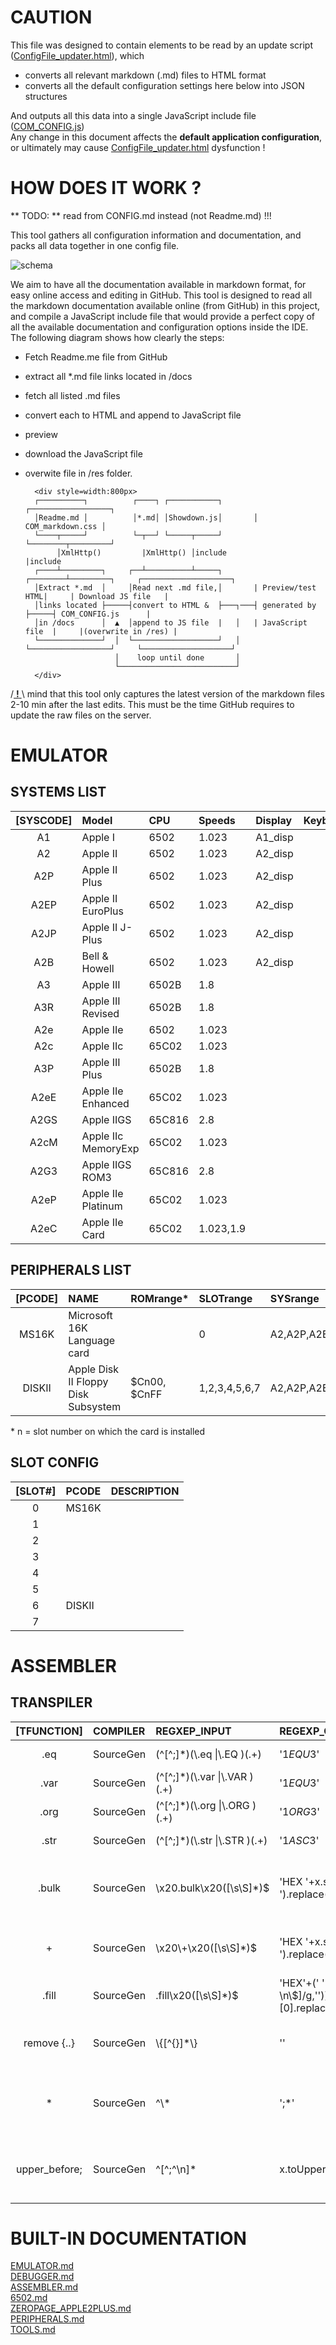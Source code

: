 # CAUTION

This file was designed to contain elements to be read by an update script ([ConfigFile_updater.html](https://retroapplejs.github.io//tools/ConfigFile_updater.html)), which  
* converts all relevant markdown (.md) files to HTML format  
* converts all the default configuration settings here below into JSON structures  

And outputs all this data into a single JavaScript include file ([COM_CONFIG.js](../res/COM_CONFIG.js))  
Any change in this document affects the **default application configuration**, or ultimately may cause [ConfigFile_updater.html](../tools/ConfigFile_updater.html) dysfunction !

# HOW DOES IT WORK ?

** TODO: ** read from CONFIG.md instead (not Readme.md) !!! 

This tool gathers all configuration information and documentation, and packs all data together in one config file.

![schema](https://www.plantuml.com/plantuml/png/fPDHJy8m4CVVzodkoK0Q8FXe3077G1-GH5wDfAv3fbsxi0urdj_To1XpSYMhtilQIt-z__zw6sQ6RqoUI4_4XdCFdABNgGLhW6VlAYpNE8tDTVvus9x0MUSe1WoAQ81VK5Ss5uzKxYuOZMT1Dn4G1i44NN5W_weEoAM4lrV7bSwLW5ZjjkvuvTuTPwpmll_ItlT7oluGToAYPojPJHOwakCeUp4wFIBNngGP81QB4v8VICcjVhiet3hl35IxOSS8uG0_sPRK8PUmYLBTjimvRFUVxTQpZp_Lw4EEiT_FX10h4RrrroQH5kqOzaTNzD-9j0XME-9hjOgV9h6CbXOQlqSVFiHdcHRwLKdD1THwRwFz-MpfpsydDzFkSuQNbGw4F1NSH9kTFGjDF0_fYUmvxRlgsdZkBohbpGC1pg3mj72dxskgUjumKY9Fv1S0)

We aim to have all the documentation available in markdown format, for easy online access and editing in GitHub.  This tool is designed to read all the markdown documentation available online (from GitHub) in this project, and compile a JavaScript include file that would provide a perfect copy of all the available documentation and configuration options inside the IDE.  The following diagram shows how clearly the steps:

* Fetch Readme.me file from GitHub
* extract all \*.md file links located in /docs
* fetch all listed .md files
* convert each to HTML and append to JavaScript file
* preview
* download the JavaScript file
* overwite file in /res folder.


        <div style=width:800px>
        ┌──────────┐          ┌────┐ ┌───────────┐       ┌──────────────────┐
        │Readme.md │          │*.md│ │Showdown.js│       │ COM_markdown.css │
        └────┬─────┘          └─┬──┘ └─────┬─────┘       └────────┬─────────┘
             │XmlHttp()         |XmlHttp() │include               |include
        ┌────┴─────────┐     ┌──┴──────────┴─────┐       ┌────────┴─────────┐     ┌────────────────────┐
        │Extract *.md  │     │Read next .md file,│       | Preview/test HTML|     | Download JS file   |
        │links located ├─────┤convert to HTML &  ├───┐───┤ generated by     ├─────┤ COM_CONFIG.js      |
        │in /docs      │  ▲  │append to JS file  |   │   | JavaScript file  |     |(overwrite in /res) |
        └──────────────┘  │  └───────────────────┘   │   └──────────────────┘     └────────────────────┘
                          │    loop until done       │
                          └──────────────────────────┘
        </div>

/<ins> **!** </ins>\ mind that this tool only captures the latest version of the markdown files 2-10 min after the last edits.  This must be the time GitHub requires to update the raw files on the server.

# EMULATOR

## SYSTEMS LIST

|[SYSCODE]| Model              | CPU        | Speeds    | Display  | Keyboard |
| :---:   | :----------------- | :--------- | :-------- | :------- | :------- |
| A1      | Apple I            | 6502       | 1.023     | A1_disp  |          |
| A2      | Apple II           | 6502       | 1.023     | A2_disp  |          |
| A2P     | Apple II Plus      | 6502       | 1.023     | A2_disp  |          |
| A2EP    | Apple II EuroPlus  | 6502       | 1.023     | A2_disp  |          |
| A2JP    | Apple II J-Plus    | 6502       | 1.023     | A2_disp  |          |
| A2B     | Bell & Howell      | 6502       | 1.023     | A2_disp  |          |
| A3      | Apple III          | 6502B      | 1.8       |          |          |
| A3R     | Apple III Revised  | 6502B      | 1.8       |          |          |
| A2e     | Apple IIe          | 6502       | 1.023     |          |          |
| A2c     | Apple IIc          | 65C02      | 1.023     |          |          |
| A3P     | Apple III Plus     | 6502B      | 1.8       |          |          |
| A2eE    | Apple IIe Enhanced | 65C02      | 1.023     |          |          |
| A2GS    | Apple IIGS         | 65C816     | 2.8       |          |          |
| A2cM    | Apple IIc MemoryExp| 65C02      | 1.023     |          |          |
| A2G3    | Apple IIGS ROM3    | 65C816     | 2.8       |          |          |
| A2eP    | Apple IIe Platinum | 65C02      | 1.023     |          |          |
| A2eC    | Apple IIe Card     | 65C02      | 1.023,1.9 |          |          |


## PERIPHERALS LIST

|[PCODE]| NAME                                   | ROMrange\*      | SLOTrange    | SYSrange    | Manuals       |
| :-----: | :----------------------------------- | :-------------- | :------------|:----------- |:------------- |
| MS16K   | Microsoft 16K Language card          |                 | 0            | A2,A2P,A2E  |               | 
| DISKII  | Apple Disk II Floppy Disk Subsystem  |     $Cn00, $CnFF| 1,2,3,4,5,6,7| A2,A2P,A2E  | [user_manual](https://mirrors.apple2.org.za/Apple%20II%20Documentation%20Project/Peripherals/Disk%20Drives/Apple%20Disk%20II/Manuals/Apple%20Disk%20II%20Floppy%20Disk%20Subsystem%20-%20Installation%20and%20Operating%20Manual.pdf),[technical_manual](https://www.bigmessowires.com/2021/11/12/the-amazing-disk-ii-controller-card/) |


\* n = slot number on which the card is installed

## SLOT CONFIG

|[SLOT#] | PCODE      | DESCRIPTION       |
| :----: | :--------- | :---------------- |
|   0    | MS16K      |                   | 
|   1    |            |                   |
|   2    |            |                   |
|   3    |            |                   |
|   4    |            |                   |
|   5    |            |                   |
|   6    | DISKII     |                   |
|   7    |            |                   |

# ASSEMBLER

## TRANSPILER

|[TFUNCTION]    | COMPILER  | REGXEP_INPUT                          | REGEXP_OUTPUT    | DESCRIPTION                                      |
| :-----------: | :-------- | :------------------------------------ | :--------------- | :----------------------------------------------- |
|    .eq        | SourceGen | (^[^;]*)(\\.eq \\|\\.EQ )(.+)         | '$1EQU$3'        | Replace .eq   by EQU until ;                     |
|    .var       | SourceGen | (^[^;]*)(\\.var \\|\\.VAR )(.+)       | '$1EQU$3'        | Replace .var  by EQU until ;                     |
|    .org       | SourceGen | (^[^;]*)(\\.org \\|\\.ORG )(.+)       | '$1ORG$3'        | Replace .org  by ORG until ;                     |
|    .str       | SourceGen | (^[^;]*)(\\.str \\|\\.STR )(.+)       | '$1ASC$3'        | Replace .str  by ASC until ;                     |
|    .bulk      | SourceGen | \\x20.bulk\\x20([\\s\\S]*)$           | 'HEX '+x.split('.bulk')[1].replace(/[,$]/g,' ').replace(/\\s\\s+/g,' ').toUpperCase() | Replace .bulk by HEX, remove strings and commas|
|     +         | SourceGen | \\x20\\+\\x20([\\s\\S]*)$             | 'HEX '+x.split(' + ')[1].replace(/[,$]/g,' ').replace(/\\s\\s+/g,' ').toUpperCase() | Replace + by HEX, remove strings and commas|
|    .fill      | SourceGen | .fill\\x20([\\s\\S]*)$ | 'HEX'+(' '+x.split(',')[1].replace(/[ \\n\\$]/g,'')).toUpperCase().repeat(x.split(',')[0].replace(/[^0-9]/g,''))+' '| Substitute .fill by HEX array |
| remove {..}   | SourceGen | \\{[^{}]*\\}                          | ''               | Remove everything between accolades              |
|    *          | SourceGen | ^\\*                                  | ';*'             | Add semicolumn before any line starting with asterisk|       
| upper_before; | SourceGen | ^[^;^\n]*                             | x.toUpperCase()  | Uppercase everything until bumping into a semicolumn|


# BUILT-IN DOCUMENTATION  
[EMULATOR.md](https://github.com/RetroAppleJS/RetroAppleJS.github.io/blob/main/docs/EMULATOR.md)  
[DEBUGGER.md](https://github.com/RetroAppleJS/RetroAppleJS.github.io/blob/main/docs/DEBUGGER.md)  
[ASSEMBLER.md](https://github.com/RetroAppleJS/RetroAppleJS.github.io/blob/main/docs/ASSEMBLER.md)   
[6502.md](https://github.com/RetroAppleJS/RetroAppleJS.github.io/blob/main/docs/6502.md)  
[ZEROPAGE_APPLE2PLUS.md](https://github.com/RetroAppleJS/RetroAppleJS.github.io/blob/main/docs/ZEROPAGE_APPLE2PLUS.md)  
[PERIPHERALS.md](https://github.com/RetroAppleJS/RetroAppleJS.github.io/blob/main/docs/PERIPHERALS.md)  
[TOOLS.md](https://github.com/RetroAppleJS/RetroAppleJS.github.io/blob/main/docs/TOOLS.md) 
